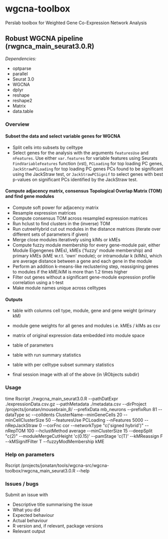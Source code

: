 # wgcna-toolbox

Perslab toolbox for Weighted Gene Co-Expression Network Analysis

## Robust WGCNA pipeline (rwgnca_main_seurat3.0.R)

*Dependencies:*
* optparse
* parallel
* Seurat 3.0
* WGCNA
* dplyr
* reshape
* reshape2
* Matrix
* data.table

### Overview

#### Subset the data and select variable genes for WGCNA
* Split cells into subsets by celltype
* Select genes for the analysis with the arguments `featuresUse` and `nFeatures`. Use either `var.features` for variable features using Seurats `FindVariableFeatures` function (vst), `PCLoading` for top loading PC genes, `JackStrawPCLoading` for top loading PC genes PCs found to be significant using the JackStraw test, or `JackStrawPCSignif` to select genes with best p-values on significant PCs identified by the JackStraw test.

#### Compute adjacency matrix, consensus Topological Overlap Matrix (TOM) and find gene modules

* Compute soft power for adjacency matrix
* Resample expression matrices 
* Compute consensus TOM across resampled expression matrices
* Run hclust to find clusters in the (inverse) TOM 
* Run cutreeHybrid cut out modules in the distance matrices (iterate over different sets of parameters if given)
* Merge close modules iteratively using kIMs or kMEs
* Compute fuzzy module membership for every gene-module pair, either Module Eigengenes (MEs), kMEs ('fuzzy' module membership) and primary kMEs (kME w.r.t. 'own' module); or intramodular k (kIMs), which are average distance between a gene and each gene in the module
* Perform an addition k-means-like reclustering step, reassigning genes to modules if the kME/kIM is more than 1.2 times higher
* Filter out genes without a significant gene-module expression profile correlation using a t-test
* Make module names unique across celltypes

#### Outputs
* table with columns cell type, module, gene and gene weight (primary kM) 
* module gene weights for all genes and modules i.e. kMEs / kIMs as csv
* matrix of original expression data embedded into module space
* table of parameters
* table with run summary statistics
* table with per celltype subset summary statistics

* final session image with all of the above (in \RObjects subdir)

### Usage

time Rscript ./rwgcna_main_seurat3.0.R --pathDatExpr ./expressionData.csv.gz --pathMetadata ./metadata.csv --dirProject /projects/jonatan/mousebrain_8/ --prefixData mb_neurons --prefixRun 81 --dataType sc --colIdents ClusterName--minGeneCells 20 --minCellClusterSize 50 --featuresUse PCLoading --nFeatures 5000 --nRepJackStraw 0 --corFnc cor --networkType "c('signed hybrid')" --nRepTOM 100  --hclustMethod average --minClusterSize 15 --deepSplit "c(2)" --moduleMergeCutHeight 'c(0.15)' --pamStage 'c(T)' --kMReassign F --kMSignifFilter T --fuzzyModMembership kME  

### Help on parameters
Rscript /projects/jonatan/tools/wgcna-src/wgcna-toolbox/rwgcna_main_seurat3.0.R --help

### Issues / bugs

Submit an issue with
* Descriptive title summarising the issue
* What you did
* Expected behaviour
* Actual behaviour
* R version and, if relevant, package versions
* Relevant output
